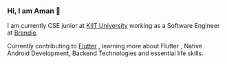 ### Hi, I am Aman 👋

I am currently CSE junior at [KIIT University](https://kiit.ac.in/) working as a Software Engineer at [Brandie](https://brandie.io/).  

Currently contributing to [Flutter](https://github.com/flutter/flutter) , learning more about Flutter , Native Android Development, Backend Technologies and essential life skills.
